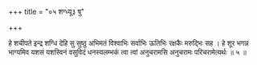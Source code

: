 +++
title = "०५ शग्ध्यू३ षु"

+++

हे शचीपते इन्द्र शग्धि देहि सु सुष्ठु अभिमतं विश्वाभिः सर्वाभिः ऊतिभिः रक्षकैः मरुद्भिः सह । हे शूर भगन्न भाग्यमिव यशसं यशस्विनं वसुविदं धनस्यलम्भकं त्वा त्वां अनुचरामसि अनुचरामः परिचरामेत्यर्थः ॥ ५ ॥